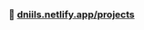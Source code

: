 ### 🔗 [dniils.netlify.app/projects](https://dniils.netlify.app/projects)

<!-- #### Projects I have worked on:
✨**Quiz App** [ [repo](https://github.com/dniils/quiz) ]
Renders data provided as a quiz (questions, answer options, correct answers, weight, etc.) and calculates your score after completion
`HTML` `SCSS` `Vue`

✨**Users Router** [ [repo](https://github.com/dniils/users-router-vuejs) ]
In this project I developed the logic for sending requests to [Reqres](https://reqres.in/) to gather user data, storing it, ability to load more users by page and to view detailed information on separate pages without the need for page refresh
`Vue` `Vue Router` `Pinia`

✨**Shelter** [ [repo](https://github.com/rolling-scopes-school/dniils-JSFE2023Q1/tree/shelter-part3) | [live](https://rolling-scopes-school.github.io/dniils-JSFE2023Q1/shelter/index.html) ]
A website for pets shelter. 2-page website with responsive layout and implemented functionality in vanilla js: slider, burger menu, pagination, and modal windows. [Link to the task](https://github.com/rolling-scopes-school/tasks/blob/master/tasks/shelter/shelter.md)
`HTML` `CSS` `JavaScript`

✨**Angular Component** [ [repo](https://github.com/dniils/angular-test-task) | [live](https://dniils.github.io/angular-test-task/) ]
Test task: angular component with a button, by clicking on which you get a random icon from fontawesome with a 3 sec delay, each click is handled
`Angular` `Libraries` `SCSS`

✨**Product cards** [ [repo](https://github.com/dniils/product-card) | [live](https://dniils.github.io/product-card/) ]
A project I did as a test task for a vacancy. Tabs, responsive layout.
`HTML` `SCSS` `JavaScript`

✨**CSS Bayan** [ [repo](https://github.com/dniils/cssBayan/tree/gh-pages/cssBayan) | [live](https://dniils.github.io/cssBayan/cssBayan/index.html) ]
Adaptive memes accordion with tabs opening by hover. Task issued by [RS School](https://rs.school/)
`HTML` `CSS`

✨**Card Details Form**  [ [repo](https://github.com/dniils/interactive-card-details-form-main) ]
A form for card info with input validation. Challanged by [Frontend Mentor](https://www.frontendmentor.io/challenges/interactive-card-details-form-XpS8cKZDWw)
`HTML` `SCSS` `Vue`

[![Top Langs](https://github-readme-stats.vercel.app/api/top-langs/?username=dniils&hide_progress=false&layout=compact)](https://github.com/dniils/github-readme-stats) -->
